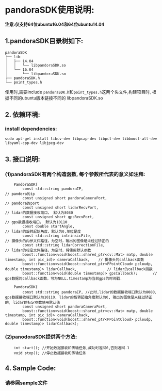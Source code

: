 # pandoraSDK使用说明:
**注意:仅支持64位ubuntu16.04和64位ubuntu14.04**
## 1.pandoraSDK目录树如下:
```
pandoraSDK
├── lib  
│   ├── 14.04
│   │   └── libpandoraSDK.so
│   └── 16.04
│       └── libpandoraSDK.so
├── pandoraSDK.h
└── point_types.h
```
使用时,需要include `pandoraSDK.h`和`point_types.h`这两个头文件,构建项目时, 根据不同的ubuntu版本链接不同的 libpandoraSDK.so
## 2. 依赖环境:

### install dependencies:
```
sudo apt-get install libcv-dev libpcap-dev libpcl-dev libboost-all-dev libyaml-cpp-dev libjpeg-dev
```

## 3. 接口说明:
### (1)pandoraSDK有两个构造函数, 每个参数所代表的意义如注释:
```
	PandoraSDK(
		const std::string pandoraIP, 														// pandora的ip
		const unsigned short pandoraCameraPort,		   						// pandora的port
		const unsigned short lidarRecvPort,     								// lidar的数据接收端口， 默认为8080
		const unsigned short gpsRecvPort,												// gps数据接收端口， 默认为10110
		const double startAngle,		  													// lidar的旋转起始角度，默认为0,单位是度
		const std::string intrinsicFile, 												// 摄像头的内参文件路径，为空时，输出的图像是未经过矫正的
		const std::string lidarCorrectionFile, 									// lidar的标定文件路径，为空时，将使用默认参数
		boost::function<void(boost::shared_ptr<cv::Mat> matp, double timestamp, int pic_id)> cameraCallback, 	// 摄像头的callback函数
		boost::function<void(boost::shared_ptr<PPointCloud> pcloudp, double timestamp)> lidarCallback, 				// lidar的callback函数
		boost::function<void(double timestamp)> gpsCallback);		// gps数据的callback函数，可为NULL.timestamp为当前gps的时间戳.
```
```
	PandoraSDK(
		const std::string pandoraIP, //此时,lidar的数据接收端口默认为8080, gps数据接收端口默认为10110, lidar的旋转起始角度默认为0, 输出的图像是未经过矫正的, lidar的标定参数使用默认值
		const unsigned short pandoraCameraPort,
		boost::function<void(boost::shared_ptr<cv::Mat> matp, double timestamp, int pic_id)> cameraCallback,
		boost::function<void(boost::shared_ptr<PPointCloud> pcloudp, double timestamp)> lidarCallback);
```
### (2)panodoraSDK提供两个方法:
```
	int start(); //开始数据接收和传输任务,成功时返回0,否则返回-1
	void stop(); //停止数据接收和传输任务
```

## 4. Sample Code:
### 请参照sample文件